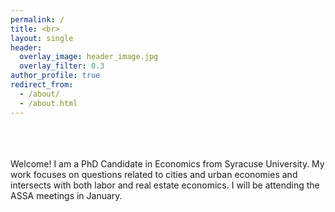 ```yaml
---
permalink: /
title: <br>
layout: single
header:
  overlay_image: header_image.jpg
  overlay_filter: 0.3
author_profile: true
redirect_from: 
  - /about/
  - /about.html
---
```

<br>
<br>
<br>
Welcome! I am a PhD Candidate in Economics from Syracuse University. My work focuses on questions related to cities and urban economies and intersects with both labor and real estate economics. I will be attending the ASSA meetings in January.
<br>

